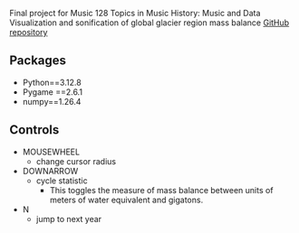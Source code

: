 Final project for Music 128 Topics in Music History: Music and Data
Visualization and sonification of global glacier region mass balance
[GitHub repository](https://github.com/ethzhou/sonification-glaciers/)

## Packages

- Python==3.12.8
- Pygame ==2.6.1
- numpy==1.26.4

## Controls

- MOUSEWHEEL
  - change cursor radius
- DOWNARROW
  - cycle statistic
    - This toggles the measure of mass balance between units of meters of water equivalent and gigatons.
- N
  - jump to next year
